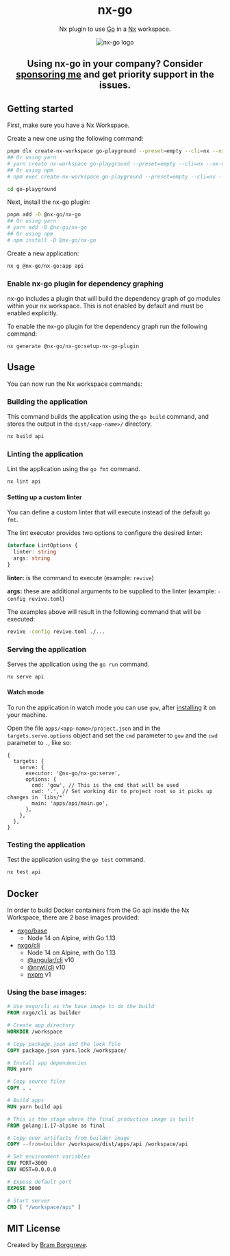<div align="center">
  <h1>nx-go</h1>
  <p>Nx plugin to use <a href="https://go.dev">Go</a> in a <a href="https://nx.dev">Nx</a> workspace.</p>
  <img src="https://github.com/nx-go.png" title="nx-go" alt="nx-go logo">
  <h2>Using nx-go in your company? Consider <a href="https://github.com/sponsors/beeman">sponsoring me</a> and get priority support in the issues.</h2>
</div>

## Getting started

First, make sure you have a Nx Workspace.

Create a new one using the following command:

```bash
pnpm dlx create-nx-workspace go-playground --preset=empty --cli=nx --nx-cloud true
## Or using yarn
# yarn create nx-workspace go-playground --preset=empty --cli=nx --nx-cloud true
## Or using npm
# npm exec create-nx-workspace go-playground --preset=empty --cli=nx --nx-cloud true
```

```bash
cd go-playground
```

Next, install the nx-go plugin:

```bash
pnpm add -D @nx-go/nx-go
## Or using yarn
# yarn add -D @nx-go/nx-go
## Or using npm
# npm install -D @nx-go/nx-go
```

Create a new application:

```bash
nx g @nx-go/nx-go:app api
```

### Enable nx-go plugin for dependency graphing

nx-go includes a plugin that will build the dependency graph of go modules within
your nx workspace. This is not enabled by default and must be enabled explicitly.

To enable the nx-go plugin for the dependency graph run the following command:

```shell
nx generate @nx-go/nx-go:setup-nx-go-plugin
```

## Usage

You can now run the Nx workspace commands:

### Building the application

This command builds the application using the `go build` command, and stores the output in the `dist/<app-name>/` directory.

```bash
nx build api
```

### Linting the application

Lint the application using the `go fmt` command.

```bash
nx lint api
```

#### Setting up a custom linter

You can define a custom linter that will execute instead of the default `go fmt`.

The lint executor provides two options to configure the desired linter:

```ts
interface LintOptions {
  linter: string
  args: string
}
```

**linter:** is the command to execute (example: `revive`)

**args:** these are additional arguments to be supplied to the linter (example: `-config revive.toml`)

The examples above will result in the following command that will be executed:

```bash
revive -config revive.toml ./...
```

### Serving the application

Serves the application using the `go run` command.

```bash
nx serve api
```

#### Watch mode

To run the application in watch mode you can use `gow`, after [installing](https://github.com/mitranim/gow#installation) it on your machine.

Open the file `apps/<app-name>/project.json` and in the `targets.serve.options` object and set the `cmd` parameter to `gow` and the `cwd` parameter to `.`, like so:

```json5
{
  targets: {
    serve: {
      executor: '@nx-go/nx-go:serve',
      options: {
        cmd: 'gow', // This is the cmd that will be used
        cwd: '.', // Set working dir to project root so it picks up changes in `libs/*`
        main: 'apps/api/main.go',
      },
    },
  },
}
```

### Testing the application

Test the application using the `go test` command.

```bash
nx test api
```

## Docker

In order to build Docker containers from the Go api inside the Nx Workspace, there are 2 base images provided:

- [nxgo/base](https://hub.docker.com/r/nxgo/base)
  - Node 14 on Alpine, with Go 1.13
- [nxgo/cli](https://hub.docker.com/r/nxgo/cli)
  - Node 14 on Alpine, with Go 1.13
  - [@angular/cli](https://github.com/angular/angular-cli) v10
  - [@nrwl/cli](https://github.com/nrwl/nx) v10
  - [nxpm](https://github.com/nxpm/nxpm-cli) v1

### Using the base images:

```dockerfile
# Use nxgo/cli as the base image to do the build
FROM nxgo/cli as builder

# Create app directory
WORKDIR /workspace

# Copy package.json and the lock file
COPY package.json yarn.lock /workspace/

# Install app dependencies
RUN yarn

# Copy source files
COPY . .

# Build apps
RUN yarn build api

# This is the stage where the final production image is built
FROM golang:1.17-alpine as final

# Copy over artifacts from builder image
COPY --from=builder /workspace/dist/apps/api /workspace/api

# Set environment variables
ENV PORT=3000
ENV HOST=0.0.0.0

# Expose default port
EXPOSE 3000

# Start server
CMD [ "/workspace/api" ]
```

## MIT License

Created by [Bram Borggreve](https://github.com/beeman).
